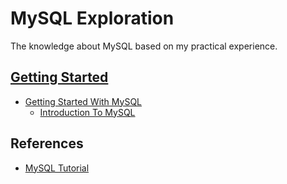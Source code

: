 # MySQL Exploration
The knowledge about MySQL based on my practical experience.

## [Getting Started](getting-started)
- [Getting Started With MySQL](getting-started/getting-started-with-mysql)
    - [Introduction To MySQL](getting-started/getting-started-with-mysql/introduction_to_mysql.md)

## References
- [MySQL Tutorial](https://www.mysqltutorial.org)
